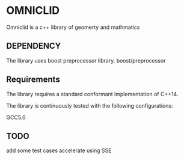 # OMNICLID

Omniclid is a c++ library of geomerty and mathmatics



## DEPENDENCY

The library uses boost preprocessor library.
boost/preprocessor

## Requirements

The library requires a standard conformant implementation of C++14.

The library is continuously tested with the following configurations:

GCC5.0

## TODO

add some test cases
accelerate using SSE
